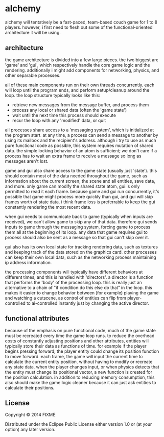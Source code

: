 # alchemy

alchemy will tentatively be a fast-paced, team-based couch game for 1 to 8 players. however, i first need to flesh out some of the functional-oriented architecture it will be using.

## architecture

the game architecture is divided into a few large pieces. the two biggest are 'game' and 'gui', which respectively handle the core game logic and the rendering. additionally i might add components for networking, physics, and other separable processes.

all of these main components run on their own threads concurrently. each will loop until the program ends, and perform setup/cleanup around the loop. the loop structure typically looks like this:

* retrieve new messages from the message buffer, and process them
* process any local or shared data (often the 'game state')
* wait until the next time this process should execute
* recur the loop with any 'modified' data, or quit

all processes share access to a 'messaging system', which is initialized at the program start. at any time, a process can send a message to another by using its mailbox and the recipient's address. although i try to use as much pure functional code as possible, this system requires mutation of shared data. the simple locking behavior of an atom is sufficient; we don't care if a process has to wait an extra frame to receive a message so long as messages aren't lost.

game and gui also share access to the game state (usually just 'state'). this should contain most of the data needed throughout the game, such as information about the current screen, the scene and all entities, save data, and more. only game can modify the shared state atom, gui is only permitted to read it each frame. because game and gui run concurrently, it's possible that game might process more quickly than gui, and gui will skip frames worth of state data. i think frame loss is preferrable to keep the gui constantly rendering the most recent data.

when gui needs to communicate back to game (typically when inputs are received), we can't allow game to skip any of that data. therefore gui sends inputs to game through the messaging system, forcing game to process them all at the beginning of its loop. any data that game requires gui to process should also be sent as a message so that gui can't skip over it.

gui also has its own local state for tracking rendering data, such as textures and keeping track of the data stored on the graphics card. other processes can keep their own local data, such as the networking process maintaining ip address information.

the processing components will typically have different behaviors at different times, and this is handled with 'directors'. a director is a function that performs the 'body' of the processing loop. this is really just an alternative to a chain of "if condition do this else do that" in the loop. this makes it easier to change behavior between (for example) playing the game and watching a cutscene, as control of entities can flip from player-controlled to ai-controlled instantly just by changing the active director.

## functional attributes

because of the emphasis on pure functional code, much of the game state must be recreated every time the game loop runs. to reduce the overhead costs of constantly adjusting positions and other attributes, entities will typically store their data as functions of time. for example if the player begins pressing forward, the player entity could change its position function to move forward. each frame, the game will input the current time to calculate the current entity position, without having to modify or recreate any state data. when the player changes input, or when physics detects that the entity must change its positional vector, a new function is created for the position calculation. in addition to reducing memory consumption, this also should make the game logic cleaner because it can just ask entities to calculate their positions.

## License

Copyright © 2014 FIXME

Distributed under the Eclipse Public License either version 1.0 or (at
your option) any later version.
